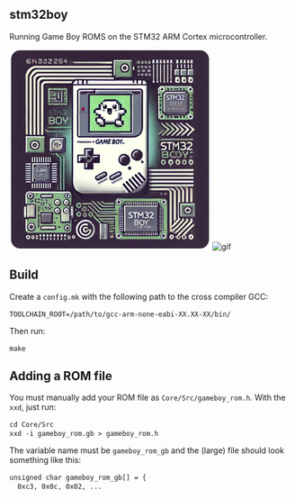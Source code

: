 stm32boy
--------

Running Game Boy ROMS on the STM32 ARM Cortex microcontroller.

![logo](/img/stm32boy.png) ![gif](img/demo.gif?raw=1)

Build
-----

Create a `config.mk` with the following path to the cross compiler GCC:

    TOOLCHAIN_ROOT=/path/to/gcc-arm-none-eabi-XX.XX-XX/bin/

Then run:

    make

Adding a ROM file
-----------------

You must manually add your ROM file as `Core/Src/gameboy_rom.h`. With the `xxd`, just run:

    cd Core/Src
    xxd -i gameboy_rom.gb > gameboy_rom.h

The variable name must be `gameboy_rom_gb` and the (large) file should look
something like this:

    unsigned char gameboy_rom_gb[] = {
      0xc3, 0x0c, 0x02, ...

